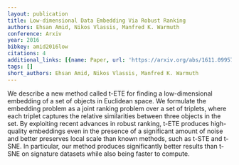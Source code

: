 ```yaml
---
layout: publication
title: Low-dimensional Data Embedding Via Robust Ranking
authors: Ehsan Amid, Nikos Vlassis, Manfred K. Warmuth
conference: Arxiv
year: 2016
bibkey: amid2016low
citations: 4
additional_links: [{name: Paper, url: 'https://arxiv.org/abs/1611.09957'}]
tags: []
short_authors: Ehsan Amid, Nikos Vlassis, Manfred K. Warmuth
---
```

We describe a new method called t-ETE for finding a low-dimensional embedding
of a set of objects in Euclidean space. We formulate the embedding problem as a
joint ranking problem over a set of triplets, where each triplet captures the
relative similarities between three objects in the set. By exploiting recent
advances in robust ranking, t-ETE produces high-quality embeddings even in the
presence of a significant amount of noise and better preserves local scale than
known methods, such as t-STE and t-SNE. In particular, our method produces
significantly better results than t-SNE on signature datasets while also being
faster to compute.